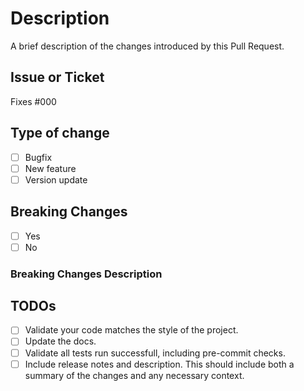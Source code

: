 # Description
<!-- Description of the changes introduced by this Pull Request (PR). Link to an issue or ticket where possible for more context.-->
A brief description of the changes introduced by this Pull Request.

## Issue or Ticket
<!-- Link to the issue or ticket this PR addresses.-->
Fixes #000

## Type of change
<!-- What type of change does your code introduce? -->
- [ ] Bugfix
- [ ] New feature
- [ ] Version update

## Breaking Changes
<!-- Does this PR introduce any breaking changes? -->
- [ ] Yes
- [ ] No

### Breaking Changes Description
<!-- If yes, describe the breaking changes introduced by this PR. -->


## TODOs
<!-- Complete these tasks prior to requesting a review.-->
- [ ] Validate your code matches the style of the project.
- [ ] Update the docs.
- [ ] Validate all tests run successfull, including pre-commit checks.
- [ ] Include release notes and description. This should include both a summary of the changes and any necessary context.
